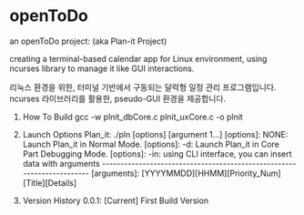 # openToDo
an openToDo project: (aka Plan-it Project)

  creating a terminal-based calendar app for Linux environment,
  using ncurses library to manage it like GUI interactions.

  리눅스 환경을 위한, 터미널 기반에서 구동되는 달력형 일정 관리 프로그램입니다.
  ncurses 라이브러리를 활용한, pseudo-GUI 환경을 제공합니다.
  
1. How To Build
    gcc -w plnit_dbCore.c plnit_uxCore.c -o plnit

2. Launch Options
    Plan_it: ./pln [options] [argument 1...]
          [options]:  NONE: Launch Plan_it in Normal Mode.
          [options]:    -d: Launch Plan_it in Core Part Debugging Mode.
          [options]:   -in: using CLI interface, you can insert data with arguments
          -----------------------------------------------------------------------
          [arguments]: [YYYYMMDD][HHMM][Priority_Num][Title][Details]
  
3. Version History
    0.0.1: [Current] First Build Version